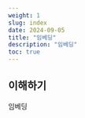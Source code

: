```yaml
---
weight: 1
slug: index
date: 2024-09-05
title: "임베딩"
description: "임베딩"
toc: true
---
```


## 이해하기

임베딩